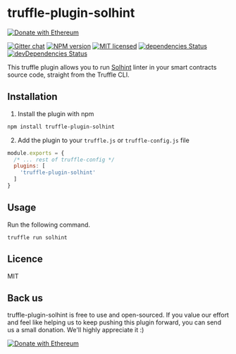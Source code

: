 # truffle-plugin-solhint
[![Donate with Ethereum](https://en.cryptobadges.io/badge/micro/0xe8cdf02efd8ab0a490d7b2cb13553389c9bc932e)](https://en.cryptobadges.io/donate/0xe8cdf02efd8ab0a490d7b2cb13553389c9bc932e)

[![Gitter chat](https://badges.gitter.im/gitterHQ/gitter.svg)](https://gitter.im/solhint/Lobby)
[![NPM version](https://badge.fury.io/js/truffle-plugin-solhint.svg)](https://npmjs.org/package/truffle-plugin-solhint)
[![MIT licensed](https://img.shields.io/badge/license-MIT-blue.svg)](https://raw.githubusercontent.com/protofire/truffle-plugin-solhint/master/LICENSE)
[![dependencies Status](https://david-dm.org/protofire/truffle-plugin-solhint/status.svg)](https://david-dm.org/protofire/truffle-plugin-solhint)
[![devDependencies Status](https://david-dm.org/protofire/truffle-plugin-solhint/dev-status.svg)](https://david-dm.org/protofire/truffle-plugin-solhint?type=dev)

This truffle plugin allows you to run [Solhint](https://github.com/protofire/solhint) linter in your smart contracts source code, straight from the Truffle CLI.

## Installation
1. Install the plugin with npm
```sh
npm install truffle-plugin-solhint
```
2. Add the plugin to your `truffle.js` or `truffle-config.js` file
```js
module.exports = {
  /* ... rest of truffle-config */
  plugins: [
    'truffle-plugin-solhint'
  ]
}
```

## Usage
Run the following command.

```
truffle run solhint
```

## Licence

MIT

## Back us
truffle-plugin-solhint is free to use and open-sourced. If you value our effort and feel like helping us to keep pushing this plugin forward, you can send us a small donation. We'll highly appreciate it :)

[![Donate with Ethereum](https://en.cryptobadges.io/badge/micro/0xe8cdf02efd8ab0a490d7b2cb13553389c9bc932e)](https://en.cryptobadges.io/donate/0xe8cdf02efd8ab0a490d7b2cb13553389c9bc932e)
